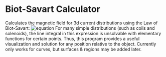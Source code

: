# Biot-Savart Calculator
Calculates the magnetic field for 3d current distributions using the Law of Biot-Savart:
![equation](http://www.sciweavers.org/upload/Tex2Img_1617660992/render.png)
For many simple distributions (such as coils and solenoids), the line integral in this expression is unsolvable with elementary functions for certain points.
Thus, this program provides a useful visualization and solution for any position relative to the object.
Currently only works for curves, but surfaces & regions may be added later.
